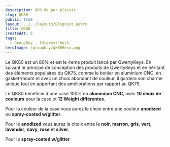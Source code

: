 ```yaml
---
description: 80% de pur plaisir
slug: QK80
public: true
layout: ../../layouts/BlogPost.astro
title: QK80
createdAt: 6
tags:
  - GroupBuy - InterestCheck
heroImage: /groupbuy/qk80Hero.png
---
```



Le QK80 est un 80% et est le 4eme produit lancé par QwertyKeys. En suivant le principe de conception des produits de QwertyKeys et en héritant des éléments populaires du QK75, comme le boitier en aluminium CNC, en gasket-mount et avec un choix abondant de couleur, il gardera son charme unique tout en apportant des améliorations par rapport au QK75.

Le QK80 bénéficie d'une case 100% en **aluminium CNC**, avec **10 choix de couleurs** pour la case et **12 Weight différentes**.

Pour la couleur de la case vous aurez le choix entre une couleur **anodized** ou **spray-coated w/glitter**.

Pour le **anodized** vous aurez le choix entre le **noir**, **marron**, **gris**, **vert**, **lavender**, **navy**, **rose** et **silver**.

Pour le **spray-coated w/glitter** 
